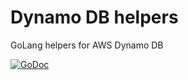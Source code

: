 # Dynamo DB helpers

GoLang helpers for AWS Dynamo DB

[![GoDoc](https://godoc.org/github.com/vsrc/nile/qdynamodb?status.svg)](https://godoc.org/github.com/vsrc/vsrc/qdynamodb)

